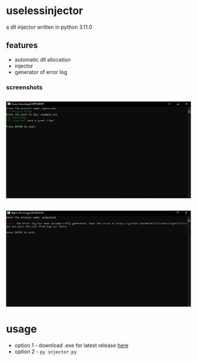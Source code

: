 # uselessinjector
a dll injector written in python 3.11.0

## features
* automatic dll allocation
* injector
* generator of error log

### screenshots
![injection succeed](success.png)
---
![injection failed](fail.png)
---
# usage
* option 1 - download .exe for latest release [here](https://github.com/meth1337/uselessinjector/releases/latest)
* option 2 - `py injector.py`
